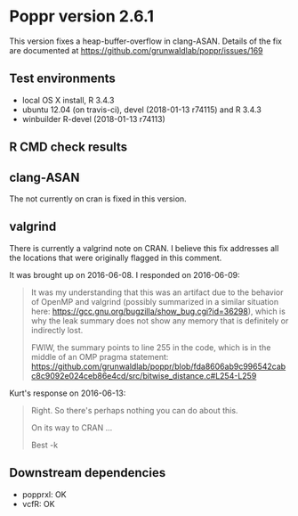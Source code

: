 # Poppr version 2.6.1

This version fixes a heap-buffer-overflow in clang-ASAN. Details of the fix are documented at https://github.com/grunwaldlab/poppr/issues/169

## Test environments

* local OS X install, R 3.4.3
* ubuntu 12.04 (on travis-ci), devel (2018-01-13 r74115) and R 3.4.3
* winbuilder R-devel (2018-01-13 r74113) 

## R CMD check results

## clang-ASAN

The not currently on cran is fixed in this version.

## valgrind

There is currently a valgrind note on CRAN. I believe this fix addresses all the locations that were originally flagged in this comment.

It was brought up on 2016-06-08. I responded on 2016-06-09:

> It was my understanding that this was an artifact due to the behavior of OpenMP and valgrind (possibly summarized in a similar situation here: https://gcc.gnu.org/bugzilla/show_bug.cgi?id=36298), which is why the leak summary does not show any memory that is definitely or indirectly lost.
> 
> FWIW, the summary points to line 255 in the code, which is in the middle of an OMP pragma statement: https://github.com/grunwaldlab/poppr/blob/fda8606ab9c996542cabc8c9092e024ceb86e4cd/src/bitwise_distance.c#L254-L259

Kurt's response on 2016-06-13:

> Right.  So there's perhaps nothing you can do about this.
> 
> On its way to CRAN ...
> 
> Best
> -k

## Downstream dependencies

- popprxl: OK
- vcfR: OK
